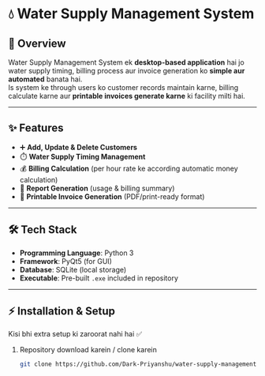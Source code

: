 # 💧 Water Supply Management System

## 📌 Overview
Water Supply Management System ek **desktop-based application** hai jo water supply timing, billing process aur invoice generation ko **simple aur automated** banata hai.  
Is system ke through users ko customer records maintain karne, billing calculate karne aur **printable invoices generate karne** ki facility milti hai.  

---

## ✨ Features
- ➕ **Add, Update & Delete Customers**  
- ⏱️ **Water Supply Timing Management**  
- 💰 **Billing Calculation** (per hour rate ke according automatic money calculation)  
- 📑 **Report Generation** (usage & billing summary)  
- 🧾 **Printable Invoice Generation** (PDF/print-ready format)  

---

## 🛠️ Tech Stack
- **Programming Language**: Python 3  
- **Framework**: PyQt5 (for GUI)  
- **Database**: SQLite (local storage)  
- **Executable**: Pre-built `.exe` included in repository  

---

## ⚡ Installation & Setup
Kisi bhi extra setup ki zaroorat nahi hai ✅

1. Repository download karein / clone karein  
   ```bash
   git clone https://github.com/Dark-Priyanshu/water-supply-management-.git
